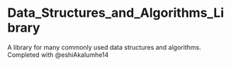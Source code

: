 # Data_Structures_and_Algorithms_Library
A library for many commonly used data structures and algorithms. Completed with @eshiAkalumhe14
